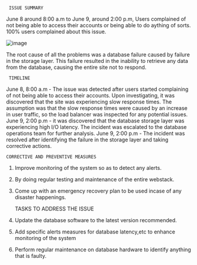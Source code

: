      ISSUE SUMMARY
 June 8 around 8:00 a.m to June 9, around 2:00 p.m, Users complained of not being able to access their accounts or being able to do aything of sorts.
 100% users complained about this issue.
 
 
 ![image](https://github.com/Hess-y/alx-system_engineering-devops/assets/113606328/6a304960-1c77-4e76-a4e6-c2aef323588d)
 
 The root cause of all the problems was a database failure caused by failure in the storage layer. 
 This failure resulted in the inability to retrieve any data from the database, causing the entire site not to respond.
     
     TIMELINE
 June 8, 8:00 a.m - The issue was detected after users started complaining of not being able to access their accounts.
 Upon investigating, it was discovered that the site was experiencing slow response times.
 The assumption was that the slow response times were caused by an increase in user traffic, so the load balancer was inspected for any potential issues.
 June 9, 2:00 p.m - it was discovered that the database storage layer was experiencing high I/O latency.
 The incident was escalated to the database operations team for further analysis.
 June 9, 2:00 p.m - The incident was resolved after identifying the failure in the storage layer and taking corrective actions.
 
    CORRECTIVE AND PREVENTIVE MEASURES
 1. Improve monitoring of the system so as to detect any alerts. 
 2. By doing regular testing and maintenance of the entire webstack. 
 3. Come up with an emergency recovery plan to be used incase of any disaster happenings.
 
 
    TASKS TO ADDRESS THE ISSUE
 1. Update the database software to the latest version recommended.
 2. Add specific alerts measures for database latency,etc to enhance monitoring of the system
 3. Perform regular maintenance on database hardware to identify anything that is faulty.
 
